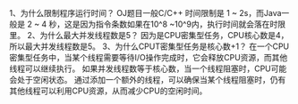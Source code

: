 1、为什么限制程序运行时间？
OJ题目一般C/C++ 时间限制是 1 ~ 2s，而Java一般是 2 ~ 4 秒，这是因为指令条数如果在10^8
~10^9内，执行时间就会落在时限里。
2、为什么最大并发线程数是5？
因为是CPU密集型任务，CPU核心数是4，所以最大并发线程数是5。
3、为什么CPUT密集型任务是核心数+1？
在一个CPU密集型任务中，当某个线程需要等待I/O操作完成时，它会释放CPU资源，而其他线程可以继续执行。
如果并发线程数等于核心数，当一个线程阻塞时，CPU可能会处于空闲状态。
通过添加一个额外的线程，可以确保当某个线程阻塞时，仍有其他线程可以利用CPU资源，从而减少CPU的空闲时间。
